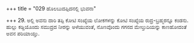 +++
title = "029 ಹೊಲಬುದಪ್ಪಿದನಲ್ಲಿ ಭುವನಾ"

+++
29. ಅಲ್ಲಿ ಅವನು ದಾರಿ ತಪ್ಪಿ ಕೋಟಿ ಸಂಖ್ಯೆಯ ಲೋಕಗಳನ್ನು ಕೋಟಿ ಸಂಖ್ಯೆಯ ರುದ್ರ-ಬ್ರಹ್ಮರನ್ನೂ ಕಂಡನು. ಹುಲ್ಲು ಕಡ್ಡಿಯೊಂದು ಸಮುದ್ರದ ನೀರನ್ನು ಅಳೆಯುವಂತೆ, ನೊಣವೊಂದು ಗಗನದ ಮೇಲ್ತುದಿಯನ್ನು ಕಾಣಹೋದಂತೆ ಅವನ ಪರಿಯಾಯ್ತು.